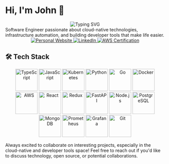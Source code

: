 # Hi, I'm John 👋
<div align="center">
  <img src="https://readme-typing-svg.herokuapp.com?font=Fira+Code&pause=1000&color=2F81F7&center=true&vCenter=true&width=435&lines=Software+Engineer;Cloud+Native+Enthusiast;Open+Source+Contributor" alt="Typing SVG" />
</div>
Software Engineer passionate about cloud-native technologies, infrastructure automation, and building developer tools that make life easier.

<div align="center">
  <a href="https://johnwroge.dev" target="_blank">
    <img src="https://img.shields.io/badge/Website-johnwroge.dev-4285F4?style=for-the-badge&logo=google-chrome&logoColor=white" alt="Personal Website"/>
  </a>
  <a href="https://linkedin.com/in/john-wroge" target="_blank">
    <img src="https://img.shields.io/badge/LinkedIn-0077B5?style=for-the-badge&logo=linkedin&logoColor=white" alt="LinkedIn"/>
  </a>
  <a href="#">
    <img src="https://img.shields.io/badge/AWS_Certified-Cloud_Practitioner-FF9900?style=for-the-badge&logo=amazon-aws&logoColor=white" alt="AWS Certification"/>
  </a>
</div>

## 🛠️ Tech Stack
<div align="center">
  <img src="https://cdn.jsdelivr.net/gh/devicons/devicon/icons/typescript/typescript-original.svg" width="70" height="70" alt="TypeScript" />
  <img src="https://cdn.jsdelivr.net/gh/devicons/devicon/icons/javascript/javascript-original.svg" width="70" height="70" alt="JavaScript" />
  <img src="https://cdn.jsdelivr.net/gh/devicons/devicon/icons/kubernetes/kubernetes-plain-wordmark.svg" width="70" height="70" alt="Kubernetes" />
    <img src="https://cdn.jsdelivr.net/gh/devicons/devicon/icons/python/python-original-wordmark.svg" width="70" height="70" alt="Python" />
  <img src="https://cdn.jsdelivr.net/gh/devicons/devicon/icons/go/go-original-wordmark.svg" width="70" height="70" alt="Go" />
  <img src="https://cdn.jsdelivr.net/gh/devicons/devicon/icons/docker/docker-original-wordmark.svg" width="70" height="70" alt="Docker" />
  <img src="https://cdn.jsdelivr.net/gh/devicons/devicon/icons/amazonwebservices/amazonwebservices-original-wordmark.svg" width="70" height="70" alt="AWS" />
  <img src="https://cdn.jsdelivr.net/gh/devicons/devicon/icons/react/react-original-wordmark.svg" width="70" height="70" alt="React" />
  <img src="https://cdn.jsdelivr.net/gh/devicons/devicon/icons/redux/redux-original.svg" width="70" height="70" alt="Redux" />
  <img src="https://cdn.jsdelivr.net/gh/devicons/devicon/icons/fastapi/fastapi-original-wordmark.svg" width="70" height="70" alt="FastAPI" />
  <img src="https://cdn.jsdelivr.net/gh/devicons/devicon/icons/nodejs/nodejs-original-wordmark.svg" width="70" height="70" alt="Node.js" />
  <img src="https://cdn.jsdelivr.net/gh/devicons/devicon/icons/postgresql/postgresql-original-wordmark.svg" width="70" height="70" alt="PostgreSQL" />
  <img src="https://cdn.jsdelivr.net/gh/devicons/devicon/icons/mongodb/mongodb-original-wordmark.svg" width="70" height="70" alt="MongoDB" />
  <img src="https://cdn.jsdelivr.net/gh/devicons/devicon/icons/prometheus/prometheus-original-wordmark.svg" width="70" height="70" alt="Prometheus" />
  <img src="https://cdn.jsdelivr.net/gh/devicons/devicon/icons/grafana/grafana-original-wordmark.svg" width="70" height="70" alt="Grafana" />
  <img src="https://cdn.jsdelivr.net/gh/devicons/devicon/icons/git/git-original-wordmark.svg" width="70" height="70" alt="Git" />
</div>

Always excited to collaborate on interesting projects, especially in the cloud-native and developer tools space! Feel free to reach out if you'd like to discuss technology, open source, or potential collaborations.
